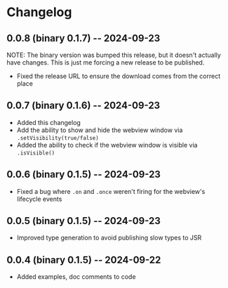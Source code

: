 # Changelog

## 0.0.8 (binary 0.1.7) -- 2024-09-23

NOTE: The binary version was bumped this release, but it doesn't actually have changes.
This is just me forcing a new release to be published.

- Fixed the release URL to ensure the download comes from the correct place

## 0.0.7 (binary 0.1.6) -- 2024-09-23

- Added this changelog
- Add the ability to show and hide the webview window via `.setVisibility(true/false)`
- Added the ability to check if the webview window is visible via `.isVisible()`

## 0.0.6 (binary 0.1.5) -- 2024-09-23

- Fixed a bug where `.on` and `.once` weren't firing for the webview's lifecycle events

## 0.0.5 (binary 0.1.5) -- 2024-09-23

- Improved type generation to avoid publishing slow types to JSR

## 0.0.4 (binary 0.1.5) -- 2024-09-22

- Added examples, doc comments to code
